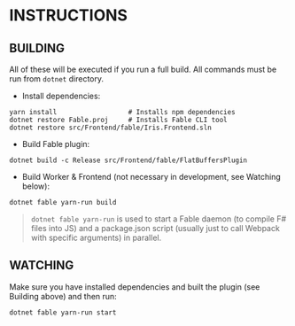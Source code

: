 # INSTRUCTIONS

## BUILDING

All of these will be executed if you run a full build. All commands must be run from `dotnet` directory.

- Install dependencies:

```shell
yarn install                  # Installs npm dependencies
dotnet restore Fable.proj     # Installs Fable CLI tool
dotnet restore src/Frontend/fable/Iris.Frontend.sln
```

- Build Fable plugin:

```shell
dotnet build -c Release src/Frontend/fable/FlatBuffersPlugin
```

- Build Worker & Frontend (not necessary in development, see Watching below):

```shell
dotnet fable yarn-run build
```

> `dotnet fable yarn-run` is used to start a Fable daemon (to compile F# files into JS) and a package.json script (usually just to call Webpack with specific arguments) in parallel.

## WATCHING

Make sure you have installed dependencies and built the plugin (see Building above) and then run:

```shell
dotnet fable yarn-run start
```
